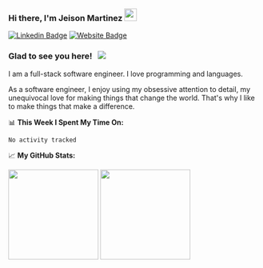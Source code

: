 
### Hi there, I'm Jeison Martinez <img src="https://media.giphy.com/media/hvRJCLFzcasrR4ia7z/giphy.gif" width="25"> 

[![Linkedin Badge](https://img.shields.io/badge/-LinkedIn-0e76a8?style=flat-square&logo=Linkedin&logoColor=white)](https://linkedin.com/in/jeison-martinez)
[![Website Badge](https://img.shields.io/badge/Website-3b5998?style=flat-square&logo=google-chrome&logoColor=white)]()


### Glad to see you here! &nbsp; ![](https://visitor-badge.glitch.me/badge?page_id=Gapur.Gapur)

I am a full-stack software engineer. I love programming and languages. 

As a software engineer, I enjoy using my obsessive attention to detail, my unequivocal love for making things that change the world. That's why I like to make things that make a difference.


📊 **This Week I Spent My Time On:**
<!--START_SECTION:waka-->

```text
No activity tracked
```

<!--END_SECTION:waka-->


📈 **My GitHub Stats:**

<p>
  <img height="180em" src="https://github-readme-stats.vercel.app/api?username=Gapur&show_icons=true&hide_border=true&&count_private=true&include_all_commits=true" />
  <img height="180em" src="https://github-readme-stats.vercel.app/api/top-langs/?username=Gapur&exclude_repo=KNN-Image-Classification&show_icons=true&hide_border=true&layout=compact&langs_count=8"/>
</p>




